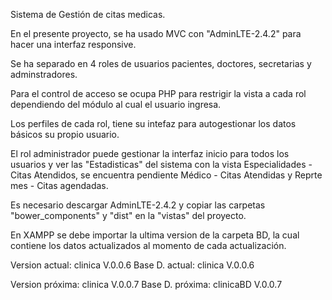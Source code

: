 Sistema de Gestión de citas medicas.

En el presente proyecto, se ha usado MVC con "AdminLTE-2.4.2" para hacer una interfaz responsive. 

Se ha separado en 4 roles de usuarios pacientes, doctores, secretarias y adminstradores. 

Para el control de acceso se ocupa PHP para restrigir la vista a cada rol dependiendo del módulo al cual el usuario ingresa.

Los perfiles de cada rol, tiene su intefaz para autogestionar los datos básicos su propio usuario.

El rol administrador puede gestionar la interfaz inicio para todos los usuarios y ver las "Estadisticas" del sistema con la vista 
Especialidades - Citas Atendidos, se encuentra pendiente 
Médico - Citas Atendidas y
Reprte mes - Citas agendadas.

Es necesario descargar AdminLTE-2.4.2 y copiar las carpetas "bower_components" y "dist" en la "vistas" del proyecto. 

En XAMPP se debe importar la ultima version de la carpeta BD, la cual contiene los datos actualizados al momento de cada actualización.

Version actual: clinica V.0.0.6
Base D. actual: clinica V.0.0.6

Version próxima: clinica V.0.0.7
Base D. próxima: clinicaBD V.0.0.7
